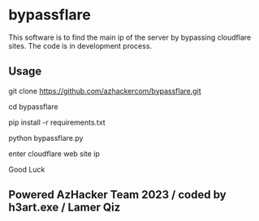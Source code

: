 # bypassflare
This software is to find the main ip of the server by bypassing cloudflare sites. The code is in development process.

## Usage 

git clone https://github.com/azhackercom/bypassflare.git

cd bypassflare

pip install -r requirements.txt

python bypassflare.py

enter cloudflare web site ip

Good Luck

## Powered AzHacker Team 2023 / coded by h3art.exe / Lamer Qiz
